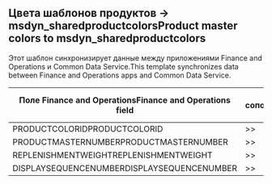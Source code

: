 ## <a name="product-master-colors-to-msdyn_sharedproductcolors"></a><span data-ttu-id="3b0de-101">Цвета шаблонов продуктов -> msdyn_sharedproductcolors</span><span class="sxs-lookup"><span data-stu-id="3b0de-101">Product master colors to msdyn_sharedproductcolors</span></span>

<span data-ttu-id="3b0de-102">Этот шаблон синхронизирует данные между приложениями Finance and Operations и Common Data Service.</span><span class="sxs-lookup"><span data-stu-id="3b0de-102">This template synchronizes data between Finance and Operations apps and Common Data Service.</span></span>

<span data-ttu-id="3b0de-103">Поле Finance and Operations</span><span class="sxs-lookup"><span data-stu-id="3b0de-103">Finance and Operations field</span></span> | <span data-ttu-id="3b0de-104">Тип сопоставления</span><span class="sxs-lookup"><span data-stu-id="3b0de-104">Map type</span></span> | <span data-ttu-id="3b0de-105">Другое поле Dynamics 365</span><span class="sxs-lookup"><span data-stu-id="3b0de-105">Other Dynamics 365 field</span></span> | <span data-ttu-id="3b0de-106">Значение по умолчанию</span><span class="sxs-lookup"><span data-stu-id="3b0de-106">Default value</span></span>
---|---|---|---
<span data-ttu-id="3b0de-107">PRODUCTCOLORID</span><span class="sxs-lookup"><span data-stu-id="3b0de-107">PRODUCTCOLORID</span></span> | >> | <span data-ttu-id="3b0de-108">msdyn_productcolor.msdyn_productcolorname</span><span class="sxs-lookup"><span data-stu-id="3b0de-108">msdyn_productcolor.msdyn_productcolorname</span></span> | 
<span data-ttu-id="3b0de-109">PRODUCTMASTERNUMBER</span><span class="sxs-lookup"><span data-stu-id="3b0de-109">PRODUCTMASTERNUMBER</span></span> | >> | <span data-ttu-id="3b0de-110">msdyn_globalproduct.msdyn_productnumber</span><span class="sxs-lookup"><span data-stu-id="3b0de-110">msdyn_globalproduct.msdyn_productnumber</span></span> | 
<span data-ttu-id="3b0de-111">REPLENISHMENTWEIGHT</span><span class="sxs-lookup"><span data-stu-id="3b0de-111">REPLENISHMENTWEIGHT</span></span> | >> | <span data-ttu-id="3b0de-112">msdyn_replenishmentweight</span><span class="sxs-lookup"><span data-stu-id="3b0de-112">msdyn_replenishmentweight</span></span> | 
<span data-ttu-id="3b0de-113">DISPLAYSEQUENCENUMBER</span><span class="sxs-lookup"><span data-stu-id="3b0de-113">DISPLAYSEQUENCENUMBER</span></span> | >> | <span data-ttu-id="3b0de-114">msdyn_displaysequencenumber</span><span class="sxs-lookup"><span data-stu-id="3b0de-114">msdyn_displaysequencenumber</span></span> | 
